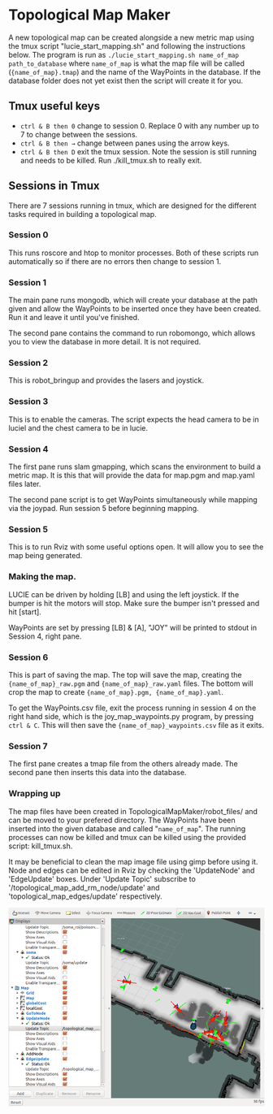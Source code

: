 # Topological Map Maker
A new topological map can be created alongside a new metric map using the tmux script "lucie_start_mapping.sh" and following the instructions below. The program is run as ```./lucie_start_mapping.sh name_of_map path_to_database``` where ```name_of_map``` is what the map file will be called (```{name_of_map}.tmap```) and the name of the WayPoints in the database. If the database folder does not yet exist then the script will create it for you.

## Tmux useful keys
- ```ctrl & B then 0``` change to session 0. Replace 0 with any number up to 7 to change between the sessions.
- ```ctrl & B then →``` change between panes using the arrow keys.
- ```ctrl & B then D``` exit the tmux session. Note the session is still running and needs to be killed. Run ./kill_tmux.sh to really exit.

## Sessions in Tmux
There are 7 sessions running in tmux, which are designed for the different tasks required in building a topological map.

### Session 0
This runs roscore and htop to monitor processes. Both of these scripts run automatically so if there are no errors then change to session 1.

### Session 1
The main pane runs mongodb, which will create your database at the path given and allow the WayPoints to be inserted once they have been created. Run it and leave it until you've finished.

The second pane contains the command to run robomongo, which allows you to view the database in more detail. It is not required.

### Session 2
This is robot_bringup and provides the lasers and joystick.

### Session 3
This is to enable the cameras. The script expects the head camera to be in luciel and the chest camera to be in lucie.

### Session 4
The first pane runs slam gmapping, which scans the environment to build a metric map. It is this that will provide the data for map.pgm and map.yaml files later.

The second pane script is to get WayPoints simultaneously while mapping via the joypad. Run session 5 before beginning mapping.

### Session 5
This is to run Rviz with some useful options open. It will allow you to see the map being generated.

### Making the map.
LUCIE can be driven by holding [LB] and using the left joystick. If the bumper is hit the motors will stop. Make sure the bumper isn't pressed and hit [start].

WayPoints are set by pressing [LB] & [A], "JOY" will be printed to stdout in Session 4, right pane.

### Session 6
This is part of saving the map. The top will save the map, creating the ```{name_of_map}_raw.pgm``` and ```{name_of_map}_raw.yaml``` files. The bottom will crop the map to create ```{name_of_map}.pgm, {name_of_map}.yaml```.

To get the WayPoints.csv file, exit the process running in session 4 on the right hand side, which is the joy_map_waypoints.py program, by pressing ```ctrl & C```. This will then save the ```{name_of_map}_waypoints.csv``` file as it exits.

### Session 7
The first pane creates a tmap file from the others already made. The second pane then inserts this data into the database.

### Wrapping up
The map files have been created in TopologicalMapMaker/robot_files/ and can be moved to your prefered directory. The WayPoints have been inserted into the given database and called "```name_of_map```". The running processes can now be killed and tmux can be killed using the provided script: kill_tmux.sh.

It may be beneficial to clean the map image file using gimp before using it. Node and edges can be edited in Rviz by checking the 'UpdateNode' and 'EdgeUpdate' boxes. Under 'Update Topic' subscribe to '/topological_map_add_rm_node/update' and 'topological_map_edges/update' respectively.

![adding_edges](assets/adding_edges.png)
